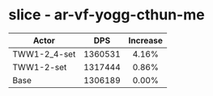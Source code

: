 # slice - ar-vf-yogg-cthun-me
| Actor | DPS | Increase |
|---|:---:|:---:|
|TWW1-2_4-set|1360531|4.16%|
|TWW1-2-set|1317444|0.86%|
|Base|1306189|0.00%|
